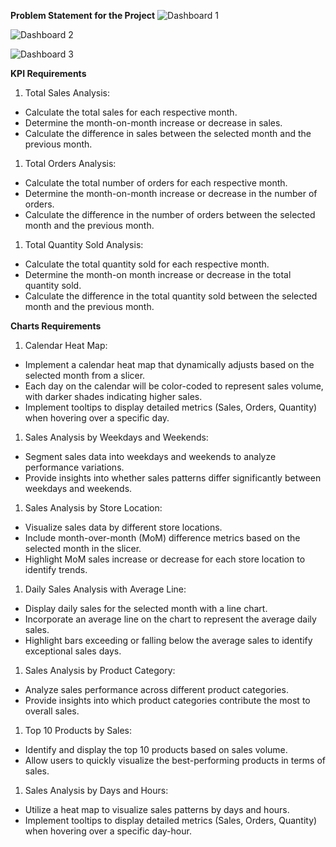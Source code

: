 ﻿**Problem Statement for the Project** 
![Dashboard 1](https://github.com/user-attachments/assets/1d255528-2f45-4b7e-96ab-f99bf5757384)

![Dashboard 2](https://github.com/user-attachments/assets/d42da627-6c24-4ccd-8a9b-d5bb7304796c)

![Dashboard 3](https://github.com/user-attachments/assets/c09156dc-9ec4-494f-8cae-f4fb46fe3ac2)

**KPI Requirements**

1. Total Sales Analysis: 
- Calculate the total sales for each respective month. 
- Determine the month-on-month increase or decrease in sales. 
- Calculate the difference in sales between the selected month and the previous month. 

1. Total Orders Analysis: 
- Calculate the total number of orders for each respective month. 
- Determine the month-on-month increase or decrease in the number of orders.
- Calculate the difference in the number of orders between the selected month and the previous month. 

1. Total Quantity Sold Analysis: 
- Calculate the total quantity sold for each respective month. 
- Determine the month-on month increase or decrease in the total quantity sold.
- Calculate the difference in the total quantity sold between the selected month and the previous month. 

**Charts Requirements**

1. Calendar Heat Map:
- Implement a calendar heat map that dynamically adjusts based on the selected month from a slicer. 
- Each day on the calendar will be color-coded to represent sales volume, with darker shades indicating higher sales. 
- Implement tooltips to display detailed metrics (Sales, Orders, Quantity) when hovering over a specific day. 

1. Sales Analysis by Weekdays and Weekends: 
- Segment sales data into weekdays and weekends to analyze performance variations. 
- Provide insights into whether sales patterns differ significantly between weekdays and weekends.

1. Sales Analysis by Store Location:
- Visualize sales data by different store locations. 
- Include month-over-month (MoM) difference metrics based on the selected month in the slicer. 
- Highlight MoM sales increase or decrease for each store location to identify trends. 

1. Daily Sales Analysis with Average Line:
- Display daily sales for the selected month with a line chart. 
- Incorporate an average line on the chart to represent the average daily sales. 
- Highlight bars exceeding or falling below the average sales to identify exceptional sales days. 

1. Sales Analysis by Product Category:
- Analyze sales performance across different product categories. 
- Provide insights into which product categories contribute the most to overall sales. 

1. Top 10 Products by Sales:
- Identify and display the top 10 products based on sales volume. 
- Allow users to quickly visualize the best-performing products in terms of sales. 

1. Sales Analysis by Days and Hours:
- Utilize a heat map to visualize sales patterns by days and hours. 
- Implement tooltips to display detailed metrics (Sales, Orders, Quantity) when hovering over a specific day-hour.

